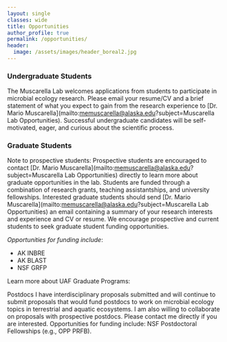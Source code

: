 ```yaml
---
layout: single
classes: wide
title: Opportunities
author_profile: true
permalink: /opportunities/
header:
  image: /assets/images/header_boreal2.jpg
---
```


### Undergraduate Students
The Muscarella Lab welcomes applications from students to participate in microbial ecology research. Please email your resume/CV and a brief statement of what you expect to gain from the research experience to [Dr. Mario Muscarella](mailto:memuscarella@alaska.edu?subject=Muscarella Lab Opportunities). Successful undergraduate candidates will be self-motivated, eager, and curious about the scientific process.

### Graduate Students
Note to prospective students: Prospective students are encouraged to contact [Dr. Mario Muscarella](mailto:memuscarella@alaska.edu?subject=Muscarella Lab Opportunities) directly to learn more about graduate opportunities in the lab. Students are funded through a combination of research grants, teaching assistantships, and university fellowships. Interested graduate students should send [Dr. Mario Muscarella](mailto:memuscarella@alaska.edu?subject=Muscarella Lab Opportunities) an email containing a summary of your research interests and experience and CV or resume. We encourage prospective and current students to seek graduate student funding opportunities.  

*Opportunities for funding include*:
+ AK INBRE
+ AK BLAST
+ NSF GRFP

Learn more about UAF Graduate Programs:
​


Postdocs
I have interdisciplinary proposals submitted and will continue to submit proposals that would fund postdocs to work on microbial ecology topics in terrestrial and aquatic ecosystems. I am also willing to collaborate on proposals with prospective postdocs. Please contact me directly if you are interested. Opportunities for funding include:
NSF Postdoctoral Fellowships (e.g., OPP PRFB). 
